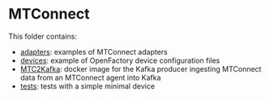 # MTConnect
This folder contains:
- [adapters](adapters): examples of MTConnect adapters
- [devices](devices): example of OpenFactory device configuration files
- [MTC2Kafka](MTC2Kafka): docker image for the Kafka producer ingesting MTConnect data from an MTConnect agent into Kafka
- [tests](tests): tests with a simple minimal device